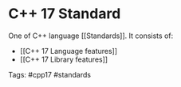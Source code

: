 # C++ 17 Standard 

One of C++ language [[Standards]]. It consists of: 

* [[C++ 17 Language features]] 
* [[C++ 17 Library features]]

Tags: 
#cpp17
#standards
